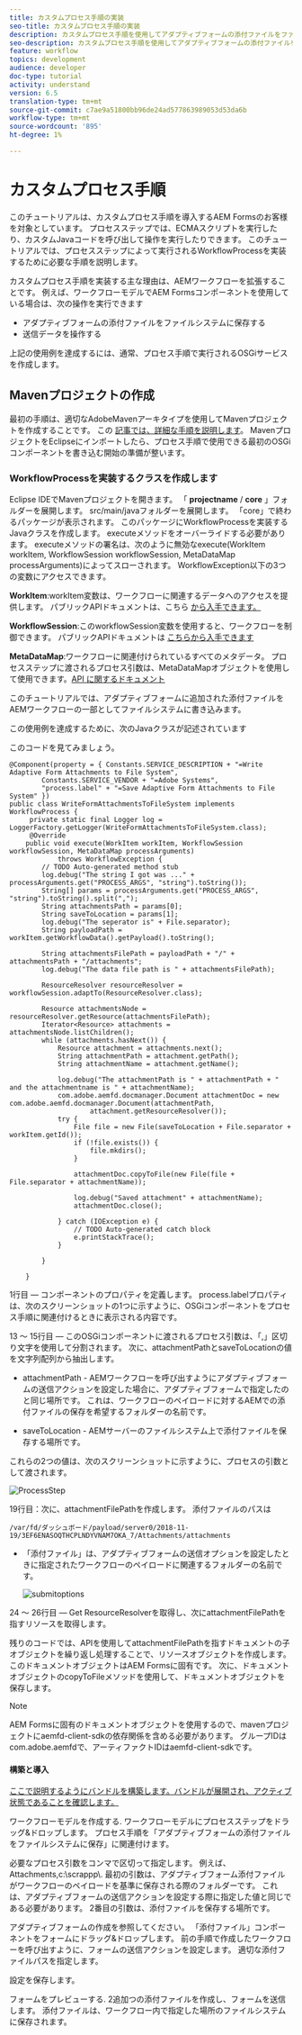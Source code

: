 ```yaml
---
title: カスタムプロセス手順の実装
seo-title: カスタムプロセス手順の実装
description: カスタムプロセス手順を使用してアダプティブフォームの添付ファイルをファイルシステムに書き込む
seo-description: カスタムプロセス手順を使用してアダプティブフォームの添付ファイルをファイルシステムに書き込む
feature: workflow
topics: development
audience: developer
doc-type: tutorial
activity: understand
version: 6.5
translation-type: tm+mt
source-git-commit: c7ae9a51800bb96de24ad577863989053d53da6b
workflow-type: tm+mt
source-wordcount: '895'
ht-degree: 1%

---
```



# カスタムプロセス手順

このチュートリアルは、カスタムプロセス手順を導入するAEM Formsのお客様を対象としています。 プロセスステップでは、ECMAスクリプトを実行したり、カスタムJavaコードを呼び出して操作を実行したりできます。 このチュートリアルでは、プロセスステップによって実行されるWorkflowProcessを実装するために必要な手順を説明します。

カスタムプロセス手順を実装する主な理由は、AEMワークフローを拡張することです。 例えば、ワークフローモデルでAEM Formsコンポーネントを使用している場合は、次の操作を実行できます

* アダプティブフォームの添付ファイルをファイルシステムに保存する
* 送信データを操作する

上記の使用例を達成するには、通常、プロセス手順で実行されるOSGiサービスを作成します。

## Mavenプロジェクトの作成

最初の手順は、適切なAdobeMavenアーキタイプを使用してMavenプロジェクトを作成することです。 この [記事では、詳細な手順を説明します](https://helpx.adobe.com/experience-manager/using/maven_arch13.html)。 MavenプロジェクトをEclipseにインポートしたら、プロセス手順で使用できる最初のOSGiコンポーネントを書き込む開始の準備が整います。


### WorkflowProcessを実装するクラスを作成します

Eclipse IDEでMavenプロジェクトを開きます。 「 **projectname** / **core** 」フォルダーを展開します。 src/main/javaフォルダーを展開します。 「core」で終わるパッケージが表示されます。 このパッケージにWorkflowProcessを実装するJavaクラスを作成します。 executeメソッドをオーバーライドする必要があります。 executeメソッドの署名は、次のように無効なexecute(WorkItem workItem, WorkflowSession workflowSession, MetaDataMap processArguments)によってスローされます。 WorkflowException以下の3つの変数にアクセスできます。

**WorkItem**:workItem変数は、ワークフローに関連するデータへのアクセスを提供します。 パブリックAPIドキュメントは、こちら [から入手できます。](https://helpx.adobe.com/experience-manager/6-3/sites/developing/using/reference-materials/diff-previous/changes/com.adobe.granite.workflow.WorkflowSession.html)

**WorkflowSession**:このworkflowSession変数を使用すると、ワークフローを制御できます。 パブリックAPIドキュメントは [こちらから入手できます](https://helpx.adobe.com/experience-manager/6-3/sites/developing/using/reference-materials/diff-previous/changes/com.adobe.granite.workflow.WorkflowSession.html)

**MetaDataMap**:ワークフローに関連付けられているすべてのメタデータ。 プロセスステップに渡されるプロセス引数は、MetaDataMapオブジェクトを使用して使用できます。[API に関するドキュメント](https://helpx.adobe.com/experience-manager/6-5/sites/developing/using/reference-materials/javadoc/com/adobe/granite/workflow/metadata/MetaDataMap.html)

このチュートリアルでは、アダプティブフォームに追加された添付ファイルをAEMワークフローの一部としてファイルシステムに書き込みます。

この使用例を達成するために、次のJavaクラスが記述されています

このコードを見てみましょう。

```
@Component(property = { Constants.SERVICE_DESCRIPTION + "=Write Adaptive Form Attachments to File System",
        Constants.SERVICE_VENDOR + "=Adobe Systems",
        "process.label" + "=Save Adaptive Form Attachments to File System" })
public class WriteFormAttachmentsToFileSystem implements WorkflowProcess {
     private static final Logger log = LoggerFactory.getLogger(WriteFormAttachmentsToFileSystem.class);
     @Override
    public void execute(WorkItem workItem, WorkflowSession workflowSession, MetaDataMap processArguments)
            throws WorkflowException {
        // TODO Auto-generated method stub
        log.debug("The string I got was ..." + processArguments.get("PROCESS_ARGS", "string").toString());
        String[] params = processArguments.get("PROCESS_ARGS", "string").toString().split(",");
        String attachmentsPath = params[0];
        String saveToLocation = params[1];
        log.debug("The seperator is" + File.separator);
        String payloadPath = workItem.getWorkflowData().getPayload().toString();
 
        String attachmentsFilePath = payloadPath + "/" + attachmentsPath + "/attachments";
        log.debug("The data file path is " + attachmentsFilePath);
 
        ResourceResolver resourceResolver = workflowSession.adaptTo(ResourceResolver.class);
 
        Resource attachmentsNode = resourceResolver.getResource(attachmentsFilePath);
        Iterator<Resource> attachments = attachmentsNode.listChildren();
        while (attachments.hasNext()) {
            Resource attachment = attachments.next();
            String attachmentPath = attachment.getPath();
            String attachmentName = attachment.getName();
 
            log.debug("The attachmentPath is " + attachmentPath + " and the attachmentname is " + attachmentName);
            com.adobe.aemfd.docmanager.Document attachmentDoc = new com.adobe.aemfd.docmanager.Document(attachmentPath,
                    attachment.getResourceResolver());
            try {
                File file = new File(saveToLocation + File.separator + workItem.getId());
                if (!file.exists()) {
                    file.mkdirs();
                }
 
                attachmentDoc.copyToFile(new File(file + File.separator + attachmentName));
 
                log.debug("Saved attachment" + attachmentName);
                attachmentDoc.close();
 
            } catch (IOException e) {
                // TODO Auto-generated catch block
                e.printStackTrace();
            }
 
        }
 
    }
```

1行目 — コンポーネントのプロパティを定義します。 process.labelプロパティは、次のスクリーンショットの1つに示すように、OSGiコンポーネントをプロセス手順に関連付けるときに表示される内容です。

13 ～ 15行目 — このOSGiコンポーネントに渡されるプロセス引数は、「,」区切り文字を使用して分割されます。 次に、attachmentPathとsaveToLocationの値を文字列配列から抽出します。

* attachmentPath - AEMワークフローを呼び出すようにアダプティブフォームの送信アクションを設定した場合に、アダプティブフォームで指定したのと同じ場所です。 これは、ワークフローのペイロードに対するAEMでの添付ファイルの保存を希望するフォルダーの名前です。

* saveToLocation - AEMサーバーのファイルシステム上で添付ファイルを保存する場所です。

これらの2つの値は、次のスクリーンショットに示すように、プロセスの引数として渡されます。

![ProcessStep](assets/implement-process-step.gif)


19行目：次に、attachmentFilePathを作成します。 添付ファイルのパスは

    /var/fd/ダッシュボード/payload/server0/2018-11-19/3EF6ENASOQTHCPLNDYVNAM7OKA_7/Attachments/attachments

* 「添付ファイル」は、アダプティブフォームの送信オプションを設定したときに指定されたワークフローのペイロードに関連するフォルダーの名前です。

   ![submitoptions](assets/af-submit-options.gif)

24 ～ 26行目 — Get ResourceResolverを取得し、次にattachmentFilePathを指すリソースを取得します。

残りのコードでは、APIを使用してattachmentFilePathを指すドキュメントの子オブジェクトを繰り返し処理することで、リソースオブジェクトを作成します。 このドキュメントオブジェクトはAEM Formsに固有です。 次に、ドキュメントオブジェクトのcopyToFileメソッドを使用して、ドキュメントオブジェクトを保存します。

>[!NOTE]
AEM Formsに固有のドキュメントオブジェクトを使用するので、mavenプロジェクトにaemfd-client-sdkの依存関係を含める必要があります。 グループIDはcom.adobe.aemfdで、アーティファクトIDはaemfd-client-sdkです。

#### 構築と導入

[ここで説明するようにバンドルを構築します](https://helpx.adobe.com/experience-manager/using/maven_arch13.html#BuildtheOSGibundleusingMaven)[。バンドルが展開され、アクティブ状態であることを確認します。](http://localhost:450/system/console/bundles)

ワークフローモデルを作成する. ワークフローモデルにプロセスステップをドラッグ&amp;ドロップします。 プロセス手順を「アダプティブフォームの添付ファイルをファイルシステムに保存」に関連付けます。

必要なプロセス引数をコンマで区切って指定します。 例えば、Attachments,c:\\scrappp\\. 最初の引数は、アダプティブフォーム添付ファイルがワークフローのペイロードを基準に保存される際のフォルダーです。 これは、アダプティブフォームの送信アクションを設定する際に指定した値と同じである必要があります。 2番目の引数は、添付ファイルを保存する場所です。

アダプティブフォームの作成を参照してください。 「添付ファイル」コンポーネントをフォームにドラッグ&amp;ドロップします。 前の手順で作成したワークフローを呼び出すように、フォームの送信アクションを設定します。 適切な添付ファイルパスを指定します。

設定を保存します。

フォームをプレビューする. 2追加つの添付ファイルを作成し、フォームを送信します。 添付ファイルは、ワークフロー内で指定した場所のファイルシステムに保存されます。

